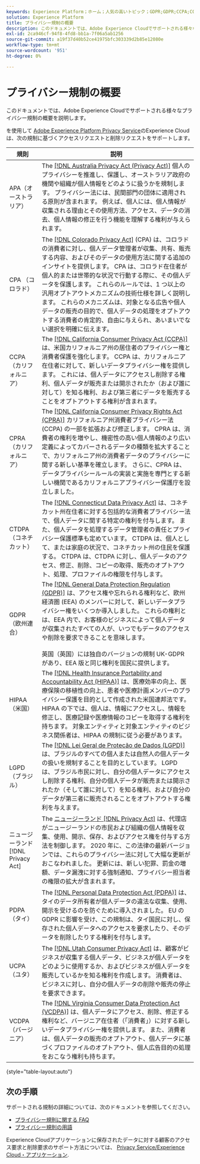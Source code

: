 ```yaml
---
keywords: Experience Platform；ホーム；人気の高いトピック；GDPR;GDPR;CCPA;CCPA;PDPA;pdpa;LGPD；概要；概要；規則；規則；規制；プライバシー；プライバシー；
solution: Experience Platform
title: プライバシー規制の概要
description: このドキュメントでは、Adobe Experience Cloudでサポートされる様々なプライバシー規制の概要を説明します。
exl-id: 2ca946cf-94f8-4fd8-bb1a-7f06a5ab1256
source-git-commit: a19f37d40b52ce41975bfc303339d2b85e12080e
workflow-type: tm+mt
source-wordcount: '951'
ht-degree: 0%

---
```


# プライバシー規制の概要

このドキュメントでは、Adobe Experience Cloudでサポートされる様々なプライバシー規制の概要を説明します。

を使用して [Adobe Experience Platform Privacy Service](../home.md)のExperience Cloudは、次の規制に基づくアクセスリクエストと削除リクエストをサポートします。

| 規則 | 説明 |
| --- | --- |
| APA（オーストラリア） | The [[!DNL Australia Privacy Act (Privacy Act)]](https://www.oaic.gov.au/privacy/the-privacy-act) 個人のプライバシーを推進し、保護し、オーストラリア政府の機関や組織が個人情報をどのように扱うかを規制します。 プライバシー法には、民間部門の団体に適用される原則が含まれます。 例えば、個人には、個人情報が収集される理由とその使用方法、アクセス、データの消去、個人情報の修正を行う機能を理解する権利が与えられます。 |
| CPA （コロラド） | The [[!DNL Colorado Privacy Act]](https://coag.gov/resources/colorado-privacy-act/) (CPA) は、コロラドの消費者に対し、個人データ管理者が収集、共有、販売する内容、およびそのデータの使用方法に関する追加のインサイトを提供します。 CPA は、コロラド在住者が個人的または世帯的な状況で行動する際に、その個人データを保護します。 これらのルールでは、1 つ以上の汎用オプトアウトメカニズムの技術仕様を詳しく説明します。 これらのメカニズムは、対象となる広告や個人データの販売の目的で、個人データの処理をオプトアウトする消費者の肯定的、自由に与えられ、あいまいでない選択を明確に伝えます。 |
| CCPA（カリフォルニア） | The [[!DNL California Consumer Privacy Act (CCPA)]](https://oag.ca.gov/privacy/ccpa) は、米国カリフォルニア州の居住者のプライバシー権と消費者保護を強化します。 CCPA は、カリフォルニア在住者に対して、新しいデータプライバシー権を提供します。 これには、個人データにアクセスし削除する権利、個人データが販売または開示されたか（および誰に対して）を知る権利、および第三者にデータを販売することをオプトアウトする権利が含まれます。 |
| CPRA（カリフォルニア） | The [[!DNL California Consumer Privacy Rights Act (CPRA)]](https://cppa.ca.gov/regulations/consumer_privacy_act.html) カリフォルニア州消費者プライバシー法 (CCPA) の一部を拡張および修正します。 CPRA は、消費者の権利を増やし、機密性の高い個人情報のより広い定義によってカバーされるデータの種類を拡大することで、カリフォルニア州の消費者データのプライバシーに関する新しい基準を確立します。 さらに、CPRA は、データプライバシールールの実装と実施を専門とする新しい機関であるカリフォルニアプライバシー保護庁を設立しました。 |
| CTDPA （コネチカット） | The [[!DNL Connecticut Data Privacy Act]](https://portal.ct.gov/AG/Sections/Privacy/The-Connecticut-Data-Privacy-Act) は、コネチカット州在住者に対する包括的な消費者プライバシー法で、個人データに関する特定の権利を付与します。 また、個人データを処理するデータ管理者の責任とプライバシー保護標準も定めています。 CTDPA は、個人として、または家庭の状況で、コネチカット州の住民を保護する。 CTDPA は、CTDPA に対し、個人データのアクセス、修正、削除、コピーの取得、販売のオプトアウト、処理、プロファイルの権限を付与します。 |
| GDPR （欧州連合） | The [[!DNL General Data Protection Regulation (GDPR)]](https://gdpr-info.eu) は、アクセス権や忘れられる権利など、欧州経済圏 (EEA) のメンバーに対して、新しいデータプライバシー権をいくつか導入しました。 これらの権利とは、EEA 内で、お客様のビジネスによって個人データが収集されたすべての人が、いつでもデータのアクセスや削除を要求できることを意味します。<br><br>英国（英国）には独自のバージョンの規制 UK-GDPR があり、EEA 版と同じ権利を国民に提供します。 |
| HIPAA （米国） | The [[!DNL Health Insurance Portability and Accountability Act (HIPAA)]](https://www.hhs.gov/hipaa/index.html) は、医療効率の向上、医療保険の移植性の向上、患者や医療計画メンバーのプライバシー保護を目的として作成された米国連邦法です。 HIPAA の下では、個人は、情報にアクセスし、情報を修正し、医療記録や医療情報のコピーを取得する権利を持ちます。 対象エンティティと対象エンティティのビジネス関係者は、HIPAA の規制に従う必要があります。 |
| LGPD（ブラジル） | The [[!DNL Lei Geral de Proteção de Dados (LGPD)]](https://gdpr.eu/gdpr-vs-lgpd/) は、ブラジルのすべての個人または自然人の個人データの扱いを規制することを目的としています。 LGPD は、ブラジル市民に対し、自分の個人データにアクセスし削除する権利、自分の個人データが販売または開示されたか（そして誰に対して）を知る権利、および自分のデータが第三者に販売されることをオプトアウトする権利を与えます。 |
| ニュージーランド [!DNL Privacy Act] | The [ニュージーランド [!DNL Privacy Act]](https://www.privacy.org.nz/privacy-act-2020/privacy-principles/) は、代理店がニュージーランドの市民および組織の個人情報を収集、使用、開示、保存、およびアクセス権を付与する方法を制御します。 2020 年に、この法律の最新バージョンでは、これらのプライバシー法に対して大幅な更新がおこなわれました。 更新には、新しい犯罪、罰金の増額、データ漏洩に対する強制通知、プライバシー担当者の権限の拡大が含まれます。 |
| PDPA（タイ） | The [[!DNL Personal Data Protection Act (PDPA)]](https://www.pdpc.gov.sg/Overview-of-PDPA/The-Legislation/Personal-Data-Protection-Act) は、タイのデータ所有者が個人データの違法な収集、使用、開示を受けるのを防ぐために導入されました。 EU の GDPR に影響を受け、この規制は、タイ国民に対し、保存された個人データへのアクセスを要求したり、そのデータを削除したりする権利を付与します。 |
| UCPA（ユタ） | The [[!DNL Utah Consumer Privacy Act]](https://le.utah.gov/~2022/bills/static/SB0227.html) は、顧客がビジネスが収集する個人データ、ビジネスが個人データをどのように使用するか、およびビジネスが個人データを販売しているかを知る権利を作成します。 消費者は、ビジネスに対し、自分の個人データの削除や販売の停止を要求できます。 |
| VCDPA（バージニア） | The [[!DNL Virginia Consumer Data Protection Act (VCDPA)]](https://lis.virginia.gov/cgi-bin/legp604.exe?212+sum+HB2307) は、個人データにアクセス、削除、修正する権利など、バージニア在住者（「消費者」）に対する新しいデータプライバシー権を提供します。 また、消費者は、個人データの販売のオプトアウト、個人データに基づくプロファイルのオプトアウト、個人広告目的の処理をおこなう権利も持ちます。 |

{style="table-layout:auto"}

## 次の手順

サポートされる規制の詳細については、次のドキュメントを参照してください。

* [プライバシー規則に関する FAQ](./faq.md)
* [プライバシー規則の用語](./terminology.md)

Experience Cloudアプリケーションに保存されたデータに対する顧客のアクセス要求と削除要求のサポート方法については、 [Privacy Service/Experience Cloud・アプリケーション](../experience-cloud-apps.md).
